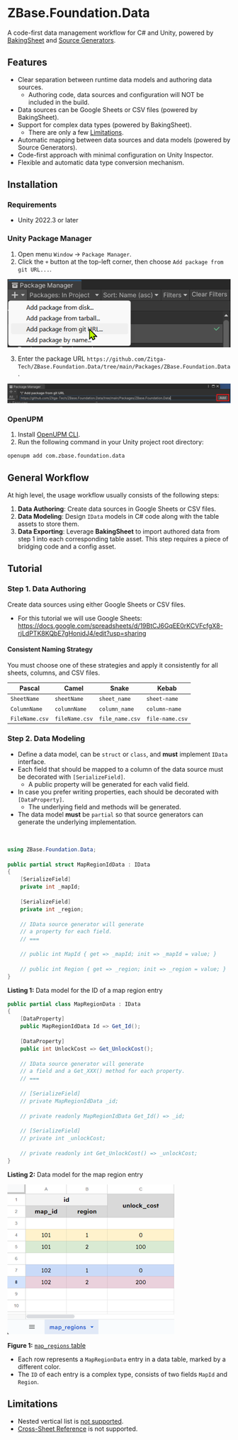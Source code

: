 # ZBase.Foundation.Data

A code-first data management workflow for C# and Unity, powered by [BakingSheet](https://www.github.com/cathei/BakingSheet) and [Source Generators](https://docs.microsoft.com/en-us/dotnet/csharp/roslyn-sdk/source-generators-overview).

## Features

- Clear separation between runtime data models and authoring data sources.
    - Authoring code, data sources and configuration will NOT be included in the build.
- Data sources can be Google Sheets or CSV files (powered by BakingSheet).
- Support for complex data types (powered by BakingSheet).
    - There are only a few [Limitations](#limitations).
- Automatic mapping between data sources and data models (powered by Source Generators).
- Code-first approach with minimal configuration on Unity Inspector.
- Flexible and automatic data type conversion mechanism.

## Installation

### Requirements

- Unity 2022.3 or later

### Unity Package Manager

1. Open menu `Window` -> `Package Manager`.
2. Click the `+` button at the top-left corner, then choose `Add package from git URL...`.

![add package by git url](imgs/add-package-by-git-url-1.png)

3. Enter the package URL `https://github.com/Zitga-Tech/ZBase.Foundation.Data/tree/main/Packages/ZBase.Foundation.Data`.

![enter git url then press add button](imgs/add-package-by-git-url-2.png)

### OpenUPM

1. Install [OpenUPM CLI](https://openupm.com/docs/getting-started.html#installing-openupm-cli).
2. Run the following command in your Unity project root directory:

```sh
openupm add com.zbase.foundation.data
```

## General Workflow

At high level, the usage workflow usually consists of the following steps:
1. **Data Authoring**: Create data sources in Google Sheets or CSV files.
2. **Data Modeling**: Design `IData` models in C# code along with the table assets to store them.
3. **Data Exporting**: Leverage **BakingSheet** to import authored data from step 1 into each corresponding table asset. This step requires a piece of bridging code and a config asset.

## Tutorial

### Step 1. Data Authoring

Create data sources using either Google Sheets or CSV files.

- For this tutorial we will use Google Sheets:
https://docs.google.com/spreadsheets/d/19BtCJ6GqEE0rKCVFcfgX8-rjLdPTK8KQbE7gHonjdJ4/edit?usp=sharing


#### Consistent Naming Strategy

You must choose one of these strategies and apply it consistently for all sheets, columns, and CSV files.

| Pascal        | Camel         | Snake          | Kebab          |
| ------------- | ------------- | -------------- | -------------- |
| `SheetName`   | `sheetName`   | `sheet_name`   | `sheet-name`   |
| `ColumnName`  | `columnName`  | `column_name`  | `column-name`  |
| `FileName.csv`| `fileName.csv`| `file_name.csv`| `file-name.csv`|


### Step 2. Data Modeling

- Define a data model, can be `struct` or `class`, and **must** implement `IData` interface.
- Each field that should be mapped to a column of the data source must be decorated with `[SerializeField]`.
    - A public property will be generated for each valid field.
- In case you prefer writing properties, each should be decorated with `[DataProperty]`.
    - The underlying field and methods will be generated.
- The data model **must** be `partial` so that source generators can generate the underlying implementation.

<br/>

```csharp
using ZBase.Foundation.Data;

public partial struct MapRegionIdData : IData
{
    [SerializeField]
    private int _mapId;

    [SerializeField]
    private int _region;

    // IData source generator will generate
    // a property for each field.
    // ===

    // public int MapId { get => _mapId; init => _mapId = value; }

    // public int Region { get => _region; init => _region = value; }
}
```

<p id="list_1"><b>Listing 1:</b> Data model for the ID of a map region entry</p>

```cs
public partial class MapRegionData : IData
{
    [DataProperty]
    public MapRegionIdData Id => Get_Id();

    [DataProperty]
    public int UnlockCost => Get_UnlockCost();

    // IData source generator will generate
    // a field and a Get_XXX() method for each property.
    // ===

    // [SerializeField]
    // private MapRegionIdData _id;

    // private readonly MapRegionIdData Get_Id() => _id;

    // [SerializeField]
    // private int _unlockCost;

    // private readonly int Get_UnlockCost() => _unlockCost;
}
```

<p id="list_2"><b>Listing 2:</b> Data model for the map region entry</p>

<picture id="fig_1">
  <source media="(prefers-color-scheme: dark)" srcset="imgs/table-map-regions-dark.png">
  <source media="(prefers-color-scheme: light)" srcset="imgs/table-map-regions-light.png">
  <img alt="table map regions" src="imgs/table-map-regions-light.png">
</picture>

**Figure 1:** [`map_regions` table](https://docs.google.com/spreadsheets/d/19BtCJ6GqEE0rKCVFcfgX8-rjLdPTK8KQbE7gHonjdJ4/edit?gid=1055644696#gid=1055644696)

- Each row represents a `MapRegionData` entry in a data table, marked by a different color.
- The `ID` of each entry is a complex type, consists of two fields `MapId` and `Region`.


## Limitations

- Nested vertical list is [not supported](https://github.com/cathei/BakingSheet/issues/36).
- [Cross-Sheet Reference](https://github.com/cathei/BakingSheet?tab=readme-ov-file#using-cross-sheet-reference) is not supported.

